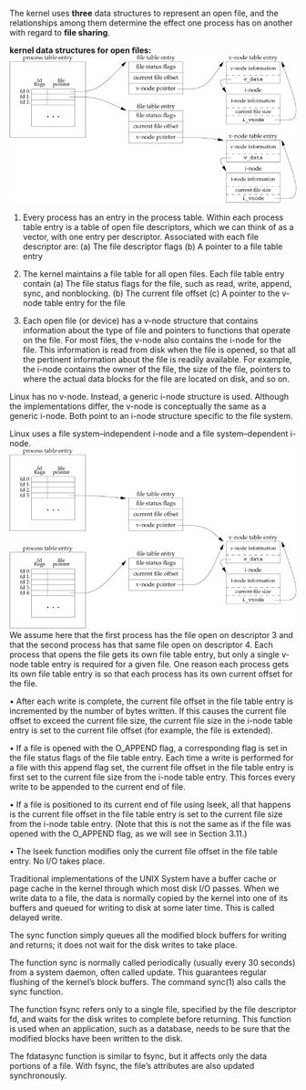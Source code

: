 The kernel uses **three** data structures to represent an open file, and the relationships among them determine the effect one process has on another with regard to **file sharing**.


**kernel data structures for open files:**
![kernel_ds_for_open_files](../images/kernel_ds_for_open_files.jpg)

1. Every process has an entry in the process table. Within each process table entry is a table of open file descriptors, which we can think of as a vector, with one entry per descriptor. Associated with each file descriptor are: 
(a) The file descriptor flags
(b) A pointer to a file table entry

2. The kernel maintains a file table for all open files. Each file table entry contain
(a) The file status flags for the file, such as read, write, append, sync, and nonblocking.
(b) The current file offset
(c) A pointer to the v-node table entry for the file

3. Each open file (or device) has a v-node structure that contains information about the type of file and pointers to functions that operate on the file. For most files, the v-node also contains the i-node for the file. This information is read from disk when the file is opened, so that all the pertinent information about the file is readily available. For example, the i-node contains the owner of the file, the size of the file, pointers to where the actual data blocks for the file are located on disk, and so on.

Linux has no v-node. Instead, a generic i-node structure is used. Although the implementations differ, the v-node is conceptually the same as a generic i-node. Both point to an i-node structure specific to the file system.

Linux uses a file system–independent i-node and a file system–dependent i-node.
![linux_file_system_imple.jpg](../images/linux_file_system_imple.jpg)
We assume here that the first process has the file open on descriptor 3 and that the second process has that same file open on descriptor 4. Each process that opens the file gets its own file table entry, but only a single v-node table entry is required for a given file. One reason each process gets its own file table entry is so that each process has its own current offset for the file.

• After each write is complete, the current file offset in the file table entry is incremented by the number of bytes written. If this causes the current file offset to exceed the current file size, the current file size in the i-node table entry is set to the current file offset (for example, the file is extended).

• If a file is opened with the O_APPEND flag, a corresponding flag is set in the file status flags of the file table entry. Each time a write is performed for a file with this append flag set, the current file offset in the file table entry is first set to the current file size from the i-node table entry. This forces every write to be appended to the current end of file.

• If a file is positioned to its current end of file using lseek, all that happens is the current file offset in the file table entry is set to the current file size from the i-node table entry. (Note that this is not the same as if the file was opened with the O_APPEND flag, as we will see in Section 3.11.)

• The lseek function modifies only the current file offset in the file table entry. No I/O takes place.


Traditional implementations of the UNIX System have a buffer cache or page cache in the kernel through which most disk I/O passes. When we write data to a file, the data is normally copied by the kernel into one of its buffers and queued for writing to disk at some later time. This is called delayed write. 

The sync function simply queues all the modified block buffers for writing and returns; it does not wait for the disk writes to take place.

The function sync is normally called periodically (usually every 30 seconds) from a system daemon, often called update. This guarantees regular flushing of the kernel’s block buffers. The command sync(1) also calls the sync function.

The function fsync refers only to a single file, specified by the file descriptor fd, and waits for the disk writes to complete before returning. This function is used when an application, such as a database, needs to be sure that the modified blocks have been written to the disk.

The fdatasync function is similar to fsync, but it affects only the data portions of a file. With fsync, the file’s attributes are also updated synchronously.

